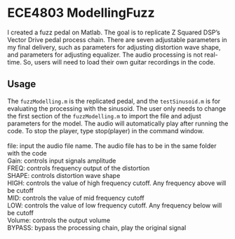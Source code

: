 # ECE4803 ModellingFuzz
I created a fuzz pedal on Matlab. The goal is to replicate Z Squared DSP’s Vector Drive pedal process chain. There are seven adjustable parameters in my final delivery, such as parameters for adjusting distortion wave shape, and parameters for adjusting equalizer. The audio processing is not real-time. So, users will need to load their own guitar recordings in the code.

## Usage
The `fuzzModelling.m` is the replicated pedal, and the `testSinusoid.m` is for evaluating the processing with the sinusoid. The user only needs to change the first section of the `fuzzModelling.m` to import the file and adjust parameters for the model. The audio will automatically play after running the code. To stop the player, type stop(player) in the command window.\
\
file: input the audio file name. The audio file has to be in the same folder with the code \
Gain: controls input signals amplitude\
FREQ: controls frequency output of the distortion\
SHAPE: controls distortion wave shape\
HIGH: controls the value of high frequency cutoff. Any frequency above will be cutoff\
MID: controls the value of mid frequency cutoff\
LOW: controls the value of low frequency cutoff. Any frequency below will be cutoff\
Volume: controls the output volume\
BYPASS: bypass the processing chain, play the original signal
